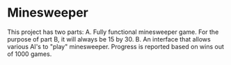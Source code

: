 # Minesweeper
This project has two parts:
A. Fully functional minesweeper game. For the purpose of part B, it will always be 15 by 30.
B. An interface that allows various AI's to "play" minesweeper. Progress is reported based on wins out of 1000 games.